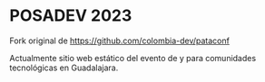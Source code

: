 # POSADEV 2023

Fork original de https://github.com/colombia-dev/pataconf

Actualmente sitio web estático del evento de y para comunidades tecnológicas en Guadalajara.
